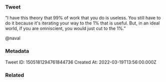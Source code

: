### Tweet
"I have this theory that 99% of work that you do is useless. You still have to do it because it's iterating your way to the 1% that is useful. But, in an ideal world, if you are omniscient, you would just cut to the 1%." 

@naval

### Metadata
Tweet ID: 1505181294761844736
Created At: 2022-03-19T13:56:00.000Z

### Related

